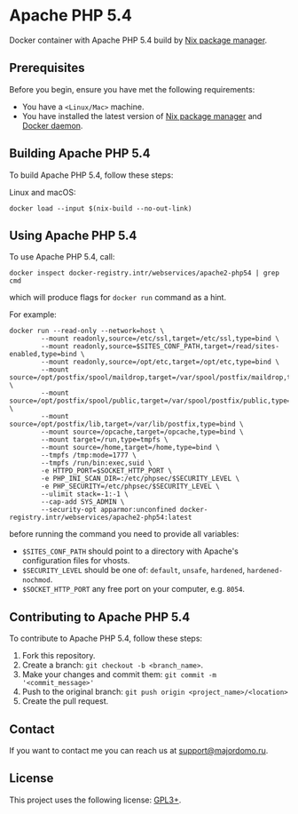 # Apache PHP 5.4

Docker container with Apache PHP 5.4 build by [Nix package manager](https://nixos.org/).

## Prerequisites

Before you begin, ensure you have met the following requirements:

* You have a `<Linux/Mac>` machine.
* You have installed the latest version of [Nix package manager](https://nixos.org/) and [Docker daemon](https://www.docker.com).

## Building Apache PHP 5.4

To build Apache PHP 5.4, follow these steps:

Linux and macOS:
``` shell
docker load --input $(nix-build --no-out-link)
```

## Using Apache PHP 5.4

To use Apache PHP 5.4, call:

``` shell
docker inspect docker-registry.intr/webservices/apache2-php54 | grep cmd
```

which will produce flags for `docker run` command as a hint.

For example:

``` shell
docker run --read-only --network=host \
        --mount readonly,source=/etc/ssl,target=/etc/ssl,type=bind \
        --mount readonly,source=$SITES_CONF_PATH,target=/read/sites-enabled,type=bind \
        --mount readonly,source=/opt/etc,target=/opt/etc,type=bind \
        --mount source=/opt/postfix/spool/maildrop,target=/var/spool/postfix/maildrop,type=bind \
        --mount source=/opt/postfix/spool/public,target=/var/spool/postfix/public,type=bind \
        --mount source=/opt/postfix/lib,target=/var/lib/postfix,type=bind \
        --mount source=/opcache,target=/opcache,type=bind \
        --mount target=/run,type=tmpfs \
        --mount source=/home,target=/home,type=bind \
        --tmpfs /tmp:mode=1777 \
        --tmpfs /run/bin:exec,suid \
        -e HTTPD_PORT=$SOCKET_HTTP_PORT \
        -e PHP_INI_SCAN_DIR=:/etc/phpsec/$SECURITY_LEVEL \
        -e PHP_SECURITY=/etc/phpsec/$SECURITY_LEVEL \
        --ulimit stack=-1:-1 \
        --cap-add SYS_ADMIN \
        --security-opt apparmor:unconfined docker-registry.intr/webservices/apache2-php54:latest
```
before running the command you need to provide all variables:

* `$SITES_CONF_PATH` should point to a directory with Apache's configuration files for vhosts.
* `$SECURITY_LEVEL` should be one of: `default`, `unsafe`, `hardened`, `hardened-nochmod`.
* `$SOCKET_HTTP_PORT` any free port on your computer, e.g. `8054`.

## Contributing to Apache PHP 5.4

To contribute to Apache PHP 5.4, follow these steps:

1. Fork this repository.
2. Create a branch: `git checkout -b <branch_name>`.
3. Make your changes and commit them: `git commit -m '<commit_message>'`
4. Push to the original branch: `git push origin <project_name>/<location>`
5. Create the pull request.

## Contact

If you want to contact me you can reach us at <support@majordomo.ru>.

## License

This project uses the following license: [GPL3+](https://www.gnu.org/licenses/gpl-3.0.en.html).
